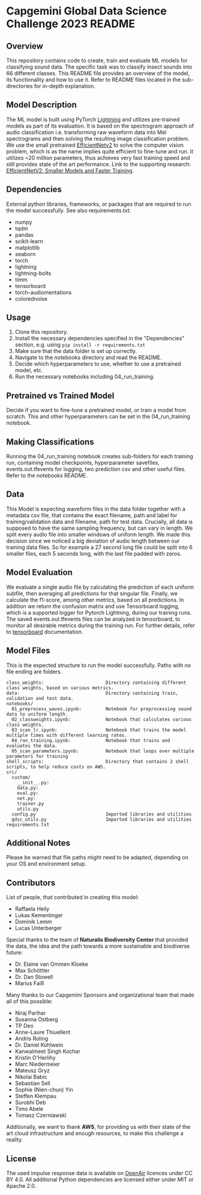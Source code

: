 # Capgemini Global Data Science Challenge 2023 README

## Overview
This repository contains code to create, train and evaluate ML models for classifying sound data. The specific task was to classify insect sounds into 66 different classes. This README file provides an overview of the model, its functionality and how to use it. Refer to README files located in the sub-directories for in-depth explanation.  

## Model Description
The ML model is built using PyTorch [Lightning](https://www.pytorchlightning.ai/index.html) and utilizes pre-trained models as part of its evaluation. It is based on the spectrogram approach of audio classification i.e. transforming raw waveform data into Mel spectrograms and then solving the resulting image classification problem. We use the small pretrained [EfficientNetv2](https://github.com/google/automl/tree/master/efficientnetv2) to solve the computer vision problem, which is as the name implies quite efficient to fine-tune and run. It utilizes ~20 million parameters, thus achieves very fast training speed and still provides state of the art performance. Link to the supporting research: [EfficientNetV2: Smaller Models and Faster Training](https://arxiv.org/abs/2104.00298).

## Dependencies
External python libraries, frameworks, or packages that are required to run the model successfully. See also requirements.txt.

- numpy
- tqdm
- pandas
- scikit-learn
- matplotlib
- seaborn
- torch
- lightning
- lightning-bolts
- timm
- tensorboard
- torch-audiomentations
- colorednoise

## Usage
1. Clone this repository.
2. Install the necessary dependencies specified in the "Dependencies" section, e.g. using ``pip install -r requirements.txt``
3. Make sure that the data folder is set up correctly.
4. Navigate to the notebooks directory and read the README.
5. Decide which hyperparameters to use, whether to use a pretrained model, etc.
6. Run the necessary notebooks including 04_run_training.

## Pretrained vs Trained Model
Decide if you want to fine-tune a pretrained model, or train a model from scratch. This and other hyperparameters can be set in the 04_run_training notebook.

## Making Classifications
Running the 04_run_training notebook creates sub-folders for each training run, containing model checkpoints, hyperparameter savefiles, events.out.tfevents for logging, two prediction csv and other useful files. Refer to the notebooks README.   

## Data
This Model is expecting waveform files in the data folder together with a metadata csv file, that contains the exact filename, path and label for training/validation data and filename, path for test data. Crucially, all data is supposed to have the same sampling frequency, but can vary in length.
We split every audio file into smaller windows of uniform length. We made this decision since we noticed a big deviation of audio length between our training data files. So for example a 27 second long file could be split into 6 smaller files, each 5 seconds long, with the last file padded with zeros.

## Model Evaluation
We evaluate a single audio file by calculating the prediction of each uniform subfile, then averaging all predictions for that singular file. Finally, we calculate the f1-score, among other metrics, based on all predictions. In addition we return the confusion matrix and use Tensorboard logging, which is a supported logger for Pytorch Lightning, during our training runs. The saved events.out.tfevents files can be analyzed in tensorboard, to monitor all desirable metrics during the training run. For further details, refer to [tensorboard](https://www.tensorflow.org/tensorboard/get_started#:~:text=TensorBoard%20is%20a%20tool%20for,dimensional%20space%2C%20and%20much%20more.) documentation. 

## Model Files
This is the expected structure to run the model successfully. Paths with no file ending are folders.

~~~
class_weights:                       Directory containing different class weights, based on various metrics.
data:                                Directory containing train, validation and test data.
notebooks/
  01_preprocess_waves.ipynb:         Notebook for preprocessing sound data to uniform length. 
  02_classweights.ipynb:             Notebook that calculates various class weights. 
  03_scan_lr.ipynb:                  Notebook that trains the model multiple times with different learning rates.
  04_run_training.ipynb:             Notebook that trains and evaluates the data. 
  05_scan_parameters.ipynb:          Notebook that loops over multiple parameters for training
shell_scripts:                       Directory that contains 2 shell scripts, to help reduce costs on AWS.
src/
  custom/  
    __init__.py:    
    data.py:    
    eval.py:
    net.py:
    trainer.py
    utils.py
  config.py                          Imported libraries and utilities
  gdsc_utils.py                      Imported libraries and utilities
requirements.txt
~~~

## Additional Notes
Please be warned that file paths might need to be adapted, depending on your OS and environment setup. 

## Contributors
List of people, that contributed in creating this model:
- Raffaela Heily
- Lukas Kementinger
- Dominik Lemm
- Lucas Unterberger

Special thanks to the team of **Naturalis Biodiversity Center** that provided the data, the idea and the path towards a more sustainable and biodiverse future:
- Dr. Elaine van Ommen Kloeke 
- Max Schöttler
- Dr. Dan Stowell
- Marius Faiß

Many thanks to our Capgemini Sponsors and organizational team that made all of this possible:
- Niraj Parihar
- Susanna Ostberg
- TP Deo
- Anne-Laure Thiuellent
- Andris Roling
- Dr. Daniel Kühlwein
- Kanwalmeet Singh Kochar
- Kristin O'Herlihy
- Marc Niedermeier
- Mateusz Gryz
- Nikolai Babic
- Sebastian Sell
- Sophie (Nien-chun) Yin
- Steffen Klempau
- Surobhi Deb
- Timo Abele
- Tomasz Czerniawski

Additionally, we want to thank **AWS**, for providing us with their state of the art cloud infrastructure and enough resources, to make this challenge a reality.

## License
The used impulse response data is available on [OpenAir](https://www.openair.hosted.york.ac.uk/) licences under CC BY 4.0.
All additional Python dependencies are licensed either under MIT or Apache 2.0.